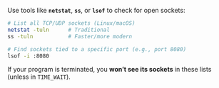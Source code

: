Use tools like **`netstat`**, **`ss`**, or **`lsof`** to check for open sockets:

```bash
# List all TCP/UDP sockets (Linux/macOS)
netstat -tuln      # Traditional
ss -tuln           # Faster/more modern

# Find sockets tied to a specific port (e.g., port 8080)
lsof -i :8080
```
If your program is terminated, you **won’t see its sockets** in these lists (unless in `TIME_WAIT`).
